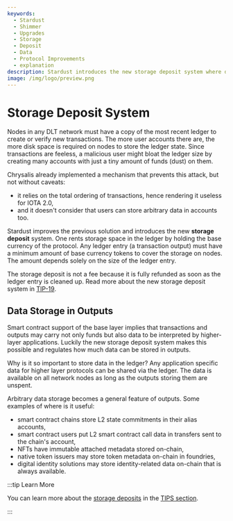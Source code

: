 ```yaml
---
keywords:
  - Stardust
  - Shimmer
  - Upgrades
  - Storage
  - Deposit
  - Data
  - Protocol Improvements
  - explanation
description: Stardust introduces the new storage deposit system where data storage on the protocol level is tied to refundable token deposits.
image: /img/logo/preview.png
---
```


# Storage Deposit System

Nodes in any DLT network must have a copy of the most recent ledger to create or verify new transactions. The
more user accounts there are, the more disk space is required on nodes to store the ledger state. Since transactions
are feeless, a malicious user might bloat the ledger size by creating many accounts with just a tiny amount of funds
(dust) on them.

Chrysalis already implemented a mechanism that prevents this attack, but not without caveats:

- it relies on the total ordering of transactions, hence rendering it useless for IOTA 2.0,
- and it doesn't consider that users can store arbitrary data in accounts too.

Stardust improves the previous solution and introduces the new **storage deposit** system. One rents storage space in
the ledger by holding the base currency of the protocol. Any ledger entry (a transaction output) must have a minimum
amount of base currency tokens to cover the storage on nodes. The amount depends solely on the size of the
ledger entry.

The storage deposit is not a fee because it is fully refunded as soon as the ledger entry is cleaned up. Read more
about the new storage deposit system in [TIP-19](/tips/tips/TIP-0019/).

## Data Storage in Outputs

Smart contract support of the base layer implies that transactions and outputs may carry not only funds but also data
to be interpreted by higher-layer applications. Luckily the new storage deposit system makes this possible and regulates
how much data can be stored in outputs.

Why is it so important to store data in the ledger? Any application specific data for higher layer protocols can be
shared via the ledger. The data is available on all network nodes as long as the outputs storing them are unspent.

Arbitrary data storage becomes a general feature of outputs. Some examples of where is it useful:

- smart contract chains store L2 state commitments in their alias accounts,
- smart contract users put L2 smart contract call data in transfers sent to the chain's account,
- NFTs have immutable attached metadata stored on-chain,
- native token issuers may store token metadata on-chain in foundries,
- digital identity solutions may store identity-related data on-chain that is always available.

:::tip Learn More

You can learn more about the [storage deposits](https://wiki.iota.org/tips/tips/TIP-0019) in the
[TIPS section](../tips.md).

:::
